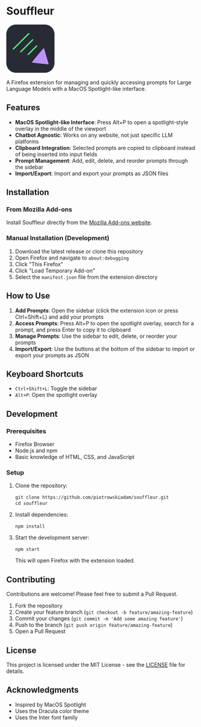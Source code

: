 # Souffleur

![Souffleur Logo](icons/icon128.png)

A Firefox extension for managing and quickly accessing prompts for Large Language Models with a MacOS Spotlight-like interface.

## Features

- **MacOS Spotlight-like Interface**: Press Alt+P to open a spotlight-style overlay in the middle of the viewport
- **Chatbot Agnostic**: Works on any website, not just specific LLM platforms
- **Clipboard Integration**: Selected prompts are copied to clipboard instead of being inserted into input fields
- **Prompt Management**: Add, edit, delete, and reorder prompts through the sidebar
- **Import/Export**: Import and export your prompts as JSON files

## Installation

### From Mozilla Add-ons

Install Souffleur directly from the [Mozilla Add-ons website](https://addons.mozilla.org/en-US/firefox/addon/souffleur/).

### Manual Installation (Development)

1. Download the latest release or clone this repository
2. Open Firefox and navigate to `about:debugging`
3. Click "This Firefox"
4. Click "Load Temporary Add-on"
5. Select the `manifest.json` file from the extension directory

## How to Use

1. **Add Prompts**: Open the sidebar (click the extension icon or press Ctrl+Shift+L) and add your prompts
2. **Access Prompts**: Press Alt+P to open the spotlight overlay, search for a prompt, and press Enter to copy it to clipboard
3. **Manage Prompts**: Use the sidebar to edit, delete, or reorder your prompts
4. **Import/Export**: Use the buttons at the bottom of the sidebar to import or export your prompts as JSON

## Keyboard Shortcuts

- `Ctrl+Shift+L`: Toggle the sidebar
- `Alt+P`: Open the spotlight overlay

## Development

### Prerequisites

- Firefox Browser
- Node.js and npm
- Basic knowledge of HTML, CSS, and JavaScript

### Setup

1. Clone the repository:
   ```
   git clone https://github.com/piotrowskiadam/souffleur.git
   cd souffleur
   ```

2. Install dependencies:
   ```
   npm install
   ```

3. Start the development server:
   ```
   npm start
   ```
   This will open Firefox with the extension loaded.


## Contributing

Contributions are welcome! Please feel free to submit a Pull Request.

1. Fork the repository
2. Create your feature branch (`git checkout -b feature/amazing-feature`)
3. Commit your changes (`git commit -m 'Add some amazing feature'`)
4. Push to the branch (`git push origin feature/amazing-feature`)
5. Open a Pull Request

## License

This project is licensed under the MIT License - see the [LICENSE](LICENSE) file for details.

## Acknowledgments

- Inspired by MacOS Spotlight
- Uses the Dracula color theme
- Uses the Inter font family
